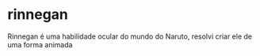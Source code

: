 # rinnegan
<p>Rinnegan é uma habilidade ocular do mundo do Naruto, resolvi criar ele de uma forma animada</p>
